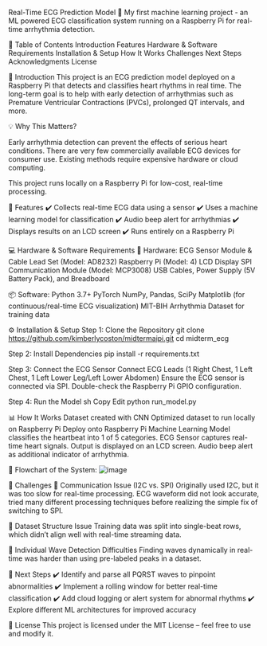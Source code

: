Real-Time ECG Prediction Model
🚀 My first machine learning project - an ML powered ECG classification system running on a Raspberry Pi for real-time arrhythmia detection.

📌 Table of Contents
Introduction
Features
Hardware & Software Requirements
Installation & Setup
How It Works
Challenges
Next Steps
Acknowledgments
License

📝 Introduction
This project is an ECG prediction model deployed on a Raspberry Pi that detects and classifies heart rhythms in real time. The long-term goal is to help with early detection of arrhythmias such as Premature Ventricular Contractions (PVCs), prolonged QT intervals, and more.

💡 Why This Matters?

Early arrhythmia detection can prevent the effects of serious heart conditions.
There are very few commercially available ECG devices for consumer use.
Existing methods require expensive hardware or cloud computing.

This project runs locally on a Raspberry Pi for low-cost, real-time processing.

🔹 Features
✔️ Collects real-time ECG data using a sensor
✔️ Uses a machine learning model for classification
✔️ Audio beep alert for arrhythmias
✔️ Displays results on an LCD screen
✔️ Runs entirely on a Raspberry Pi

💻 Hardware & Software Requirements
🔧 Hardware:
ECG Sensor Module & Cable Lead Set (Model: AD8232)
Raspberry Pi (Model: 4)
LCD Display
SPI Communication Module (Model: MCP3008)
USB Cables, Power Supply (5V Battery Pack), and Breadboard

📦 Software:
Python 3.7+
PyTorch
NumPy, Pandas, SciPy
Matplotlib (for continuous/real-time ECG visualization)
MIT-BIH Arrhythmia Dataset for training data

⚙️ Installation & Setup
Step 1: Clone the Repository
git clone https://github.com/kimberlycoston/midtermaipi.git
cd midterm_ecg

Step 2: Install Dependencies
pip install -r requirements.txt

Step 3: Connect the ECG Sensor
Connect ECG Leads (1 Right Chest, 1 Left Chest, 1 Left Lower Leg/Left Lower Abdomen)
Ensure the ECG sensor is connected via SPI.
Double-check the Raspberry Pi GPIO configuration.

Step 4: Run the Model
sh
Copy
Edit
python run_model.py

📊 How It Works
Dataset created with CNN
Optimized dataset to run locally on Raspberry Pi
Deploy onto Raspberry Pi
Machine Learning Model classifies the heartbeat into 1 of 5 categories.
ECG Sensor captures real-time heart signals.
Output is displayed on an LCD screen.
Audio beep alert as additional indicator of arrhythmia.

📌 Flowchart of the System:
![image](https://github.com/user-attachments/assets/fe51d63c-fdf4-4657-998c-d1bf8c1ca1f7)


🚧 Challenges
🔴 Communication Issue (I2C vs. SPI)
Originally used I2C, but it was too slow for real-time processing. ECG waveform did not look accurate, tried many different processing techniques before realizing the simple fix of switching to SPI.

🔴 Dataset Structure Issue
Training data was split into single-beat rows, which didn’t align well with real-time streaming data.

🔴 Individual Wave Detection Difficulties
Finding waves dynamically in real-time was harder than using pre-labeled peaks in a dataset.

🚀 Next Steps
✔️ Identify and parse all PQRST waves to pinpoint abnormalities
✔️ Implement a rolling window for better real-time classification
✔️ Add cloud logging or alert system for abnormal rhythms
✔️ Explore different ML architectures for improved accuracy

📜 License
This project is licensed under the MIT License – feel free to use and modify it.

